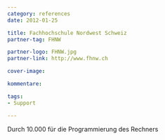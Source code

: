```yaml
---
category: references
date: 2012-01-25

title: Fachhochschule Nordwest Schweiz
partner-tag: FHNW

partner-logo: FHNW.jpg
partner-link: http://www.fhnw.ch

cover-image: 

kommentare:

tags:
- Support

---
```


Durch 10.000 für die Programmierung des Rechners
